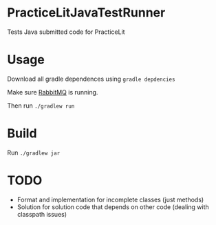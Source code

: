 # PracticeLitJavaTestRunner
Tests Java submitted code for PracticeLit

# Usage
Download all gradle dependences using `gradle depdencies`

Make sure [RabbitMQ](http://www.rabbitmq.com/) is running.

Then run `./gradlew run`

# Build
Run `./gradlew jar`

# TODO
 * Format and implementation for incomplete classes (just methods)
 * Solution for solution code that depends on other code (dealing with classpath issues)
